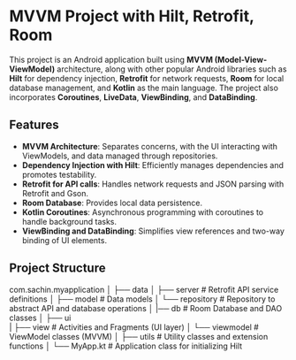



# MVVM Project with Hilt, Retrofit, Room 

This project is an Android application built using **MVVM (Model-View-ViewModel)** architecture, along with other popular Android libraries such as 
**Hilt** for dependency injection, **Retrofit** for network requests, **Room** for local database management, and **Kotlin** as the main language. 
The project also incorporates **Coroutines**, **LiveData**, **ViewBinding**, and **DataBinding**.

## Features

- **MVVM Architecture**: Separates concerns, with the UI interacting with ViewModels, and data managed through repositories.
- **Dependency Injection with Hilt**: Efficiently manages dependencies and promotes testability.
- **Retrofit for API calls**: Handles network requests and JSON parsing with Retrofit and Gson.
- **Room Database**: Provides local data persistence.
- **Kotlin Coroutines**: Asynchronous programming with coroutines to handle background tasks.
- **ViewBinding and DataBinding**: Simplifies view references and two-way binding of UI elements.
  
## Project Structure

com.sachin.myapplication
│
├── data
│   ├── server           # Retrofit API service definitions
│   ├── model            # Data models
│   └── repository       # Repository to abstract API and database operations
│
|── db                   # Room Database and DAO classes
│
├── ui  
|   ├── view             # Activities and Fragments (UI layer)
│   └── viewmodel        # ViewModel classes (MVVM)
│
├── utils                # Utility classes and extension functions
│
└── MyApp.kt             # Application class for initializing Hilt

